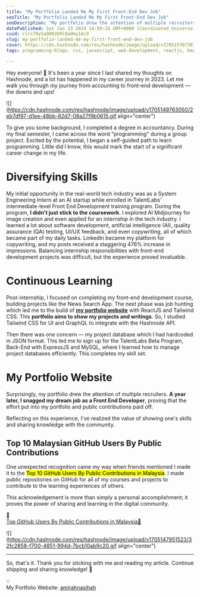 ```yaml
---
title: "My Portfolio Landed Me My First Front-End Dev Job"
seoTitle: "My Portfolio Landed Me My First Front-End Dev Job"
seoDescription: "My portfolio drew the attention of multiple recruiters. A year later, I snagged my dream job as a Front End Developer!"
datePublished: Sat Jan 13 2024 14:59:24 GMT+0000 (Coordinated Universal Time)
cuid: clrc70y5a000209l8admy1mi9
slug: my-portfolio-landed-me-my-first-front-end-dev-job
cover: https://cdn.hashnode.com/res/hashnode/image/upload/v1705157073075/1a27e31b-987e-4b68-a92c-5c1a3fe17ab1.png
tags: programming-blogs, css, javascript, web-development, reactjs, beginners, frontend-development

---
```


Hey everyone! 👋 It's been a year since I last shared my thoughts on Hashnode, and a lot has happened in my career journey in 2023. Let me walk you through my journey from accounting to front-end development — the downs and ups!

![](https://cdn.hashnode.com/res/hashnode/image/upload/v1705149763050/2eb7df97-d1ee-48bb-82d7-08a27f9b0615.gif align="center")

To give you some background, I completed a degree in accountancy. During my final semester, I came across the word "programming" during a group project. Excited by the potential, I began a self-guided path to learn programming. Little did I know, this would mark the start of a significant career change in my life.

# Diversifying Skills

My initial opportunity in the real-world tech industry was as a System Engineering Intern at an AI startup while enrolled in TalentLabs' intermediate-level Front End Development training program. During the program, **I didn't just stick to the coursework**. I explored AI Midjourney for image creation and even applied for an internship in the tech industry. I learned a lot about software development, artificial intelligence (AI), quality assurance (QA) testing, UI/UX feedback, and even copywriting, all of which became part of my daily tasks. LinkedIn became my platform for copywriting, and my posts received a staggering 476% increase in impressions. Balancing internship responsibilities with front-end development projects was difficult, but the experience proved invaluable.

# **Continuous Learning**

Post-internship, I focused on completing my front-end development course, building projects like the News Search App. The next phase was job hunting which led me to the build of [**my portfolio website**](https://amirahnasihah.vercel.app/) with ReactJS and Tailwind CSS. This **portfolio aims to show my projects and writings**. So, I studied Tailwind CSS for UI and GraphQL to integrate with the Hashnode API.

Then there was one concern — my project database which I had hardcoded in JSON format. This led me to sign up for the TalentLabs Beta Program, Back-End with ExpressJS and MySQL, where I learned how to manage project databases efficiently. This completes my skill set.

# My Portfolio Website

Surprisingly, my portfolio drew the attention of multiple recruiters. **A year later, I snagged my dream job as a Front End Developer**, proving that the effort put into my portfolio and public contributions paid off.

Reflecting on this experience, I've realized the value of showing one's skills and sharing knowledge with the community.

## Top 10 Malaysian GitHub Users By Public Contributions

One unexpected recognition came my way when friends mentioned I made it to the <mark>Top 10 GitHub Users By Public Contributions in Malaysia</mark>. I made public repositories on GitHub for all of my courses and projects to contribute to the learning experiences of others.

This acknowledgement is more than simply a personal accomplishment; it proves the power of sharing and learning in the digital community.

<div data-node-type="callout">
<div data-node-type="callout-emoji">🔗</div>
<div data-node-type="callout-text"><a target="_blank" rel="noopener noreferrer nofollow" href="https://github.com/gayanvoice/top-github-users/blob/main/markdown/public_contributions/malaysia.md" style="pointer-events: none">Top GitHub Users By Public Contributions in Malaysia🗻</a></div>
</div>

![](https://cdn.hashnode.com/res/hashnode/image/upload/v1705147951523/32fc2858-f700-4851-994d-7bcb10ab9c20.gif align="center")

---

So, that's it. Thank you for sticking with me and reading my article. Continue shipping and sharing knowledge! 🚀

<div data-node-type="callout">
<div data-node-type="callout-emoji">💡</div>
<div data-node-type="callout-text">My Portfolio Website: <a target="_blank" rel="noopener noreferrer nofollow" href="https://amirahnasihah.vercel.app/" style="pointer-events: none">amirahnasihah</a></div>
</div>